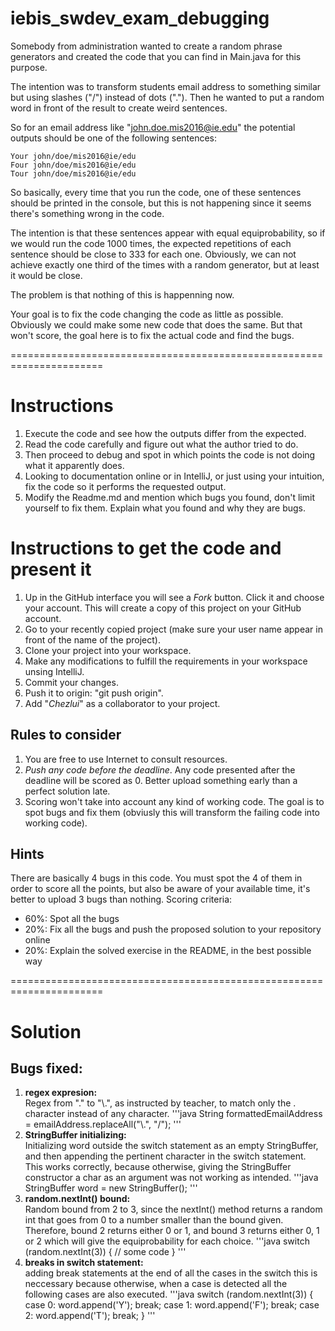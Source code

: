# iebis_swdev_exam_debugging
Somebody from administration wanted to create a random phrase generators and created the code that you can find in Main.java for this purpose.

The intention was to transform students email address to something similar but using slashes ("/") instead of dots ("."). Then he wanted to put a random word in front of the result to create weird sentences.

So for an email address like "john.doe.mis2016@ie.edu" the potential outputs should be one of the following sentences:

```
Your john/doe/mis2016@ie/edu
Four john/doe/mis2016@ie/edu
Tour john/doe/mis2016@ie/edu
```

So basically, every time that you run the code, one of these sentences should be printed in the console, but this is not happening since it seems there's something wrong in the code.

The intention is that these sentences appear with equal equiprobability, so if we would run the code 1000 times, the expected repetitions of each sentence should be close to 333 for each one. Obviously, we can not achieve exactly one third of the times with a random generator, but at least it would be close.

The problem is that nothing of this is happenning now.

Your goal is to fix the code changing the code as little as possible. Obviously we could make some new code that does the same. But that won't score, the goal here is to fix the actual code and find the bugs.

======================================================================

# Instructions
1. Execute the code and see how the outputs differ from the expected.
2. Read the code carefully and figure out what the author tried to do.
3. Then proceed to debug and spot in which points the code is not doing what it apparently does.
4. Looking to documentation online or in IntelliJ, or just using your intuition, fix the code so it performs the requested output.
5. Modify the Readme.md and mention which bugs you found, don't limit yourself to fix them. Explain what you found and why they are bugs.

# Instructions to get the code and present it
1. Up in the GitHub interface you will see a *Fork* button. Click it and choose your account. This will create a copy of this project on your GitHub account.
2. Go to your recently copied project (make sure your user name appear in front of the name of the project).
3. Clone your project into your workspace.
4. Make any modifications to fulfill the requirements in your workspace unsing IntelliJ.
5. Commit your changes.
6. Push it to origin: "git push origin".
7. Add "*Chezlui*" as a collaborator to your project.

## Rules to consider
1. You are free to use Internet to consult resources.
2. *Push any code before the deadline*. Any code presented after the deadline will be scored as 0. Better upload something early than a perfect solution late.
3. Scoring won't take into account any kind of working code. The goal is to spot bugs and fix them (obviusly this will transform the failing code into working code).

## Hints
There are basically 4 bugs in this code. You must spot the 4 of them in order to score all the points, but also be aware of your available time, it's better to upload 3 bugs than nothing.
Scoring criteria:
- 60%: Spot all the bugs
- 20%: Fix all the bugs and push the proposed solution to your repository online
- 20%: Explain the solved exercise in the README, in the best possible way

======================================================================

# Solution

## Bugs fixed:
1. **regex expresion:**  
Regex from "." to "\\.", as instructed by teacher, to match only the . character instead of any character.
'''java
String formattedEmailAddress = emailAddress.replaceAll("\\.", "/");
'''
2. **StringBuffer initializing:**  
Initializing word outside the switch statement as an empty StringBuffer, and then appending the pertinent character in the switch statement. This works correctly, because otherwise, giving the StringBuffer constructor a char as an argument was not working as intended.
'''java
StringBuffer word = new StringBuffer();
'''
3. **random.nextInt() bound:**  
Random bound from 2 to 3, since the nextInt() method returns a random int that goes from 0 to a number smaller than the bound given. Therefore, bound 2 returns either 0 or 1, and bound 3 returns either 0, 1 or 2 which will give the equiprobability for each choice.
'''java
switch (random.nextInt(3)) {
      // some code
}
'''
4. **breaks in switch statement:**  
adding break statements at the end of all the cases in the switch this is neccessary because otherwise, when a case is detected all the following cases are also executed.
'''java
switch (random.nextInt(3)) {
            case 0:
                word.append('Y');
                break;
            case 1:
                word.append('F');
                break;
            case 2:
                word.append('T');
                break;
        }
'''

